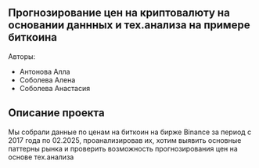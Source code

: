 ## Прогнозирование цен на криптовалюту на основании даннных и тех.анализа на примере биткоина
Авторы:
- Антонова Алла
- Соболева Алена
- Соболева Анастасия

## Описание проекта
Мы собрали данные по ценам на биткоин на бирже Binance за период с 2017 года по 02.2025, проанализировав их, хотим выявить основные паттерны рынка и проверить возможность прогнозирования цен на основе тех.анализа
